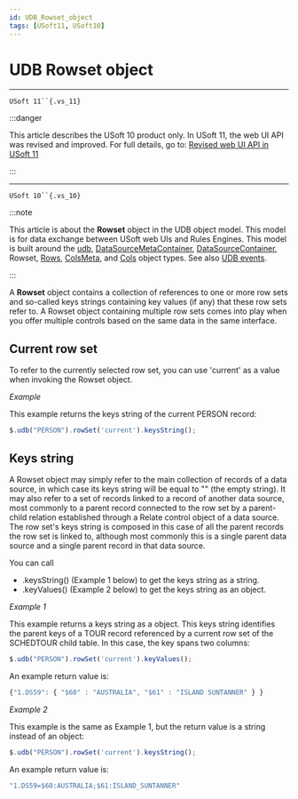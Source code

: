 ```yaml
---
id: UDB_Rowset_object
tags: [USoft11, USoft10]
---
```

# UDB Rowset object



----

`USoft 11``{.vs_11}`


:::danger

This article describes the USoft 10 product only.
In USoft 11, the web UI API was revised and improved. For full details, go to:
[Revised web UI API in USoft 11](/docs/Web_and_app_UIs/UDB_udb/Revised_web_UI_API_in_USoft_11.md)

:::

----

`USoft 10``{.vs_10}`


:::note

This article is about the **Rowset** object in the UDB object model. This model is for data exchange between USoft web UIs and Rules Engines.
This model is built around the [udb](/docs/Web_and_app_UIs/UDB_udb), [DataSourceMetaContainer](/docs/Web_and_app_UIs/UDB_DataSourceMetaContainer), [DataSourceContainer](/docs/Web_and_app_UIs/UDB_DataSourceContainer), Rowset, [Rows](/docs/Web_and_app_UIs/UDB_Rows), [ColsMeta](/docs/Web_and_app_UIs/UDB_ColsMeta), and [Cols](/docs/Web_and_app_UIs/UDB_Cols) object types. See also [UDB events](/docs/Web_and_app_UIs/UDB_Events).

:::

A **Rowset** object contains a collection of references to one or more row sets and so-called keys strings containing key values (if any) that these row sets refer to. A Rowset object containing multiple row sets comes into play when you offer multiple controls based on the same data in the same interface.

## Current row set

To refer to the currently selected row set, you can use 'current' as a value when invoking the Rowset object.

*Example*

This example returns the keys string of the current PERSON record:

```js
$.udb("PERSON").rowSet('current').keysString();
```

## Keys string

A Rowset object may simply refer to the main collection of records of a data source, in which case its keys string will be equal to "" (the empty string). It may also refer to a set of records linked to a record of another data source, most commonly to a parent record connected to the row set by a parent-child relation established through a Relate control object of a data source. The row set's keys string is composed in this case of all the parent records the row set is linked to, although most commonly this is a single parent data source and a single parent record in that data source.

You can call

- .keysString() (Example 1 below) to get the keys string as a string.
- .keyValues() (Example 2 below) to get the keys string as an object.

*Example 1*

This example returns a keys string as a object. This keys string identifies the parent keys of a TOUR record referenced by a current row set of the SCHEDTOUR child table. In this case, the key spans two columns:

```js
$.udb("PERSON").rowSet('current').keyValues();
```

An example return value is:

```js
{"1.DS59": { "$60" : "AUSTRALIA", "$61" : "ISLAND SUNTANNER" } }
```

*Example 2*

This example is the same as Example 1, but the return value is a string instead of an object:

```js
$.udb("PERSON").rowSet('current').keysString();
```

An example return value is:

```js
"1.DS59=$60:AUSTRALIA;$61:ISLAND_SUNTANNER"
```

 